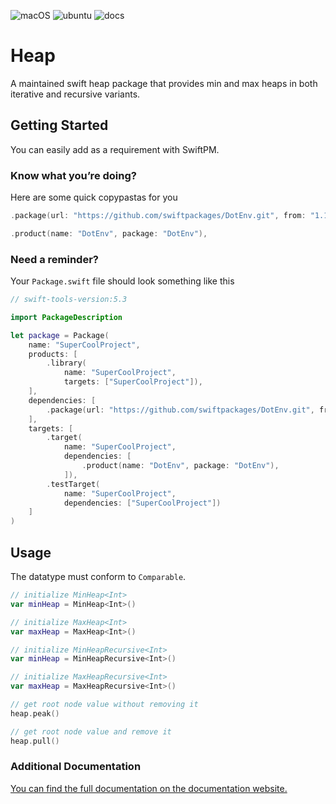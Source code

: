 ![macOS](https://github.com/swiftpackages/Heap/workflows/macOS/badge.svg)
![ubuntu](https://github.com/swiftpackages/Heap/workflows/ubuntu/badge.svg)
![docs](https://github.com/swiftpackages/Heap/workflows/docs/badge.svg)

# Heap

A maintained swift heap package that provides min and max heaps in both iterative and recursive variants.

## Getting Started

You can easily add as a requirement with SwiftPM.

### Know what you’re doing?

Here are some quick copypastas for you
```swift
.package(url: "https://github.com/swiftpackages/DotEnv.git", from: "1.1.0"),
```
```swift
.product(name: "DotEnv", package: "DotEnv"),
```

### Need a reminder?

Your `Package.swift` file should look something like this

```swift
// swift-tools-version:5.3

import PackageDescription

let package = Package(
    name: "SuperCoolProject",
    products: [
        .library(
            name: "SuperCoolProject",
            targets: ["SuperCoolProject"]),
    ],
    dependencies: [
        .package(url: "https://github.com/swiftpackages/DotEnv.git", from: "1.1.0"),
    ],
    targets: [
        .target(
            name: "SuperCoolProject",
            dependencies: [
                .product(name: "DotEnv", package: "DotEnv"),
            ]),
        .testTarget(
            name: "SuperCoolProject",
            dependencies: ["SuperCoolProject"])
    ]
)
```

## Usage

The datatype must conform to `Comparable`.

```swift
// initialize MinHeap<Int>
var minHeap = MinHeap<Int>()

// initialize MaxHeap<Int>
var maxHeap = MaxHeap<Int>()

// initialize MinHeapRecursive<Int>
var minHeap = MinHeapRecursive<Int>()

// initialize MaxHeapRecursive<Int>
var maxHeap = MaxHeapRecursive<Int>()

// get root node value without removing it
heap.peak()

// get root node value and remove it
heap.pull()
```

### Additional Documentation

[You can find the full documentation on the documentation website.](https://swiftpackages.github.io/Heap)
